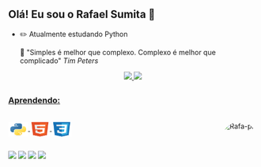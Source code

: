 ## Olá! Eu sou o Rafael Sumita 🎸

- ✏️ Atualmente estudando Python

  🐍 "Simples é melhor que complexo.
  Complexo é melhor que complicado"
  _Tim Peters_

<div align="center">
  <a href="https://github.com/rafaballerini">
  <img height="48%" src="https://github-readme-stats.vercel.app/api?username=rafaelsumita&show_icons=true&theme=material-palenight&include_all_commits=true&count_private=true"/>
  <img height="48%" src="https://github-readme-stats.vercel.app/api/top-langs/?username=rafaelsumita&layout=compact&langs_count=7&theme=material-palenight"/>
</div>

##
### Aprendendo:

<div style="display: inline_block"><br>
  <img align="center" alt="Rafa-Python" height="30" width="40" src="https://raw.githubusercontent.com/devicons/devicon/master/icons/python/python-original.svg">
  <img align="center" alt="Rafa-HTML" height="30" width="40" src="https://raw.githubusercontent.com/devicons/devicon/master/icons/html5/html5-original.svg">
  <img align="center" alt="Rafa-CSS" height="30" width="40" src="https://raw.githubusercontent.com/devicons/devicon/master/icons/css3/css3-original.svg">
  <img align="right" alt="Rafa-pic" height="170" style="border-radius:70px;" src="https://steamuserimages-a.akamaihd.net/ugc/1835792451517087369/14D7FC44316E5AB0C76DF2AB73B2AF97C6041C61/?imw=128&imh=128&ima=fit&impolicy=Letterbox&imcolor=%23000000&letterbox=true">
</div>
  
  ##
 
<div>
  <a href = "mailto:rafaelavelarsumita@gmail.com"><img src="https://img.shields.io/badge/Gmail-D14836?style=for-the-badge&logo=gmail&logoColor=white" target="_blank"></a>
  <a href="https://https://br.linkedin.com/" target="_blank"><img src="https://img.shields.io/badge/-LinkedIn-%230077B5?style=for-the-badge&logo=linkedin&logoColor=white" target="_blank"></a>
  <a href="https://steamcommunity.com/profiles/76561199163455285/" target="_blank"><img src="https://img.shields.io/badge/Steam-000000?style=for-the-badge&logo=steam&logoColor=white" target="_blank"></a>
 <a href="https://discord.com/" target="_blank"><img src="https://img.shields.io/badge/Discord-7289DA?style=for-the-badge&logo=discord&logoColor=white" target="_blank"></a> 
